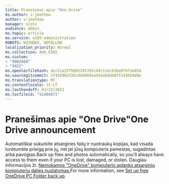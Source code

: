 ```yaml
---
title: Pranešimas apie "One Drive"
ms.author: v-jmathew
author: v-jmathew
manager: scotv
audience: Admin
ms.topic: article
ms.service: o365-administration
ROBOTS: NOINDEX, NOFOLLOW
localization_priority: Normal
ms.collection: Adm_O365
ms.custom:
- "9002660"
- "9422"
ms.openlocfilehash: dec51a33f9801291765c48c11ec616e870f3e054
ms.sourcegitcommit: 1f43598a726cdb9904aa501eb8db87f143020d9e
ms.translationtype: MT
ms.contentlocale: lt-LT
ms.lasthandoff: 03/23/2021
ms.locfileid: "51404671"
---
```

# <a name="one-drive-announcement"></a><span data-ttu-id="51c29-102">Pranešimas apie "One Drive"</span><span class="sxs-lookup"><span data-stu-id="51c29-102">One Drive announcement</span></span>

<span data-ttu-id="51c29-103">Automatiškai sukurkite atsargines failų ir nuotraukų kopijas, kad visada turėtumėte prieigą prie jų, net jei jūsų kompiuteris pamestas, sugadintas arba pavogtas.</span><span class="sxs-lookup"><span data-stu-id="51c29-103">Back up files and photos automatically, so you'll always have access to them even if your PC is lost, damaged, or stolen.</span></span> <span data-ttu-id="51c29-104">Daugiau informacijos žr. [Nemokamos "OneDrive" kompiuterio aplanko atsarginių kompiuterių dalies nustatymas.](https://www.microsoft.com/microsoft-365/onedrive/pc-cloud-backup)</span><span class="sxs-lookup"><span data-stu-id="51c29-104">For more information, see [Set up free OneDrive PC Folder back up](https://www.microsoft.com/microsoft-365/onedrive/pc-cloud-backup).</span></span>
